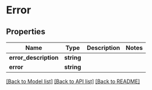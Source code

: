 # Error

## Properties
Name | Type | Description | Notes
------------ | ------------- | ------------- | -------------
**error_description** | **string** |  | 
**error** | **string** |  | 

[[Back to Model list]](../README.md#documentation-for-models) [[Back to API list]](../README.md#documentation-for-api-endpoints) [[Back to README]](../README.md)


